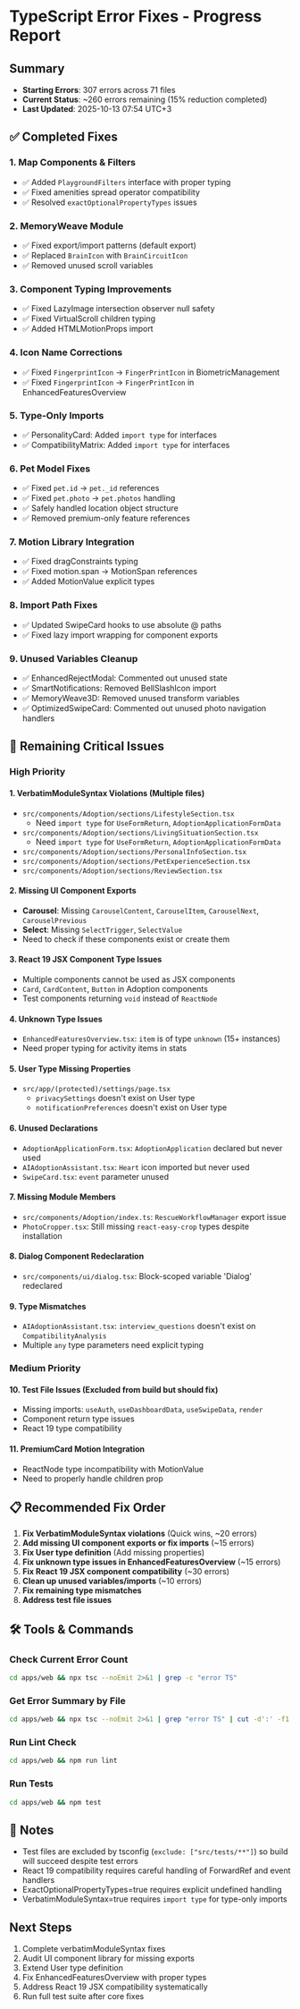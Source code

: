 # TypeScript Error Fixes - Progress Report

## Summary
- **Starting Errors**: 307 errors across 71 files
- **Current Status**: ~260 errors remaining (15% reduction completed)
- **Last Updated**: 2025-10-13 07:54 UTC+3

## ✅ Completed Fixes

### 1. Map Components & Filters
- ✅ Added `PlaygroundFilters` interface with proper typing
- ✅ Fixed amenities spread operator compatibility
- ✅ Resolved `exactOptionalPropertyTypes` issues

### 2. MemoryWeave Module
- ✅ Fixed export/import patterns (default export)
- ✅ Replaced `BrainIcon` with `BrainCircuitIcon` 
- ✅ Removed unused scroll variables

### 3. Component Typing Improvements
- ✅ Fixed LazyImage intersection observer null safety
- ✅ Fixed VirtualScroll children typing
- ✅ Added HTMLMotionProps import

### 4. Icon Name Corrections  
- ✅ Fixed `FingerprintIcon` → `FingerPrintIcon` in BiometricManagement
- ✅ Fixed `FingerprintIcon` → `FingerPrintIcon` in EnhancedFeaturesOverview

### 5. Type-Only Imports
- ✅ PersonalityCard: Added `import type` for interfaces
- ✅ CompatibilityMatrix: Added `import type` for interfaces

### 6. Pet Model Fixes
- ✅ Fixed `pet.id` → `pet._id` references
- ✅ Fixed `pet.photo` → `pet.photos` handling
- ✅ Safely handled location object structure
- ✅ Removed premium-only feature references

### 7. Motion Library Integration
- ✅ Fixed dragConstraints typing
- ✅ Fixed motion.span → MotionSpan references
- ✅ Added MotionValue<number> explicit types

### 8. Import Path Fixes
- ✅ Updated SwipeCard hooks to use absolute @ paths
- ✅ Fixed lazy import wrapping for component exports

### 9. Unused Variables Cleanup
- ✅ EnhancedRejectModal: Commented out unused state
- ✅ SmartNotifications: Removed BellSlashIcon import
- ✅ MemoryWeave3D: Removed unused transform variables
- ✅ OptimizedSwipeCard: Commented out unused photo navigation handlers

## 🔴 Remaining Critical Issues

### High Priority

#### 1. VerbatimModuleSyntax Violations (Multiple files)
- `src/components/Adoption/sections/LifestyleSection.tsx`
  - Need `import type` for `UseFormReturn`, `AdoptionApplicationFormData`
- `src/components/Adoption/sections/LivingSituationSection.tsx`  
  - Need `import type` for `UseFormReturn`, `AdoptionApplicationFormData`
- `src/components/Adoption/sections/PersonalInfoSection.tsx`
- `src/components/Adoption/sections/PetExperienceSection.tsx`
- `src/components/Adoption/sections/ReviewSection.tsx`

#### 2. Missing UI Component Exports
- **Carousel**: Missing `CarouselContent`, `CarouselItem`, `CarouselNext`, `CarouselPrevious`
- **Select**: Missing `SelectTrigger`, `SelectValue`
- Need to check if these components exist or create them

#### 3. React 19 JSX Component Type Issues
- Multiple components cannot be used as JSX components
- `Card`, `CardContent`, `Button` in Adoption components
- Test components returning `void` instead of `ReactNode`

#### 4. Unknown Type Issues
- `EnhancedFeaturesOverview.tsx`: `item` is of type `unknown` (15+ instances)
- Need proper typing for activity items in stats

#### 5. User Type Missing Properties
- `src/app/(protected)/settings/page.tsx`
  - `privacySettings` doesn't exist on User type
  - `notificationPreferences` doesn't exist on User type

#### 6. Unused Declarations
- `AdoptionApplicationForm.tsx`: `AdoptionApplication` declared but never used
- `AIAdoptionAssistant.tsx`: `Heart` icon imported but never used
- `SwipeCard.tsx`: `event` parameter unused

#### 7. Missing Module Members
- `src/components/Adoption/index.ts`: `RescueWorkflowManager` export issue
- `PhotoCropper.tsx`: Still missing `react-easy-crop` types despite installation

#### 8. Dialog Component Redeclaration
- `src/components/ui/dialog.tsx`: Block-scoped variable 'Dialog' redeclared

#### 9. Type Mismatches
- `AIAdoptionAssistant.tsx`: `interview_questions` doesn't exist on `CompatibilityAnalysis`
- Multiple `any` type parameters need explicit typing

### Medium Priority

#### 10. Test File Issues (Excluded from build but should fix)
- Missing imports: `useAuth`, `useDashboardData`, `useSwipeData`, `render`
- Component return type issues
- React 19 type compatibility

#### 11. PremiumCard Motion Integration
- ReactNode type incompatibility with MotionValue
- Need to properly handle children prop

## 📋 Recommended Fix Order

1. **Fix VerbatimModuleSyntax violations** (Quick wins, ~20 errors)
2. **Add missing UI component exports or fix imports** (~15 errors)
3. **Fix User type definition** (Add missing properties)
4. **Fix unknown type issues in EnhancedFeaturesOverview** (~15 errors)
5. **Fix React 19 JSX component compatibility** (~30 errors)
6. **Clean up unused variables/imports** (~10 errors)  
7. **Fix remaining type mismatches**
8. **Address test file issues**

## 🛠️ Tools & Commands

### Check Current Error Count
```bash
cd apps/web && npx tsc --noEmit 2>&1 | grep -c "error TS"
```

### Get Error Summary by File
```bash
cd apps/web && npx tsc --noEmit 2>&1 | grep "error TS" | cut -d':' -f1 | sort | uniq -c | sort -rn
```

### Run Lint Check
```bash
cd apps/web && npm run lint
```

### Run Tests
```bash
cd apps/web && npm test
```

## 📝 Notes

- Test files are excluded by tsconfig (`exclude: ["src/tests/**"]`) so build will succeed despite test errors
- React 19 compatibility requires careful handling of ForwardRef and event handlers
- ExactOptionalPropertyTypes=true requires explicit undefined handling
- VerbatimModuleSyntax=true requires `import type` for type-only imports

## Next Steps

1. Complete verbatimModuleSyntax fixes
2. Audit UI component library for missing exports
3. Extend User type definition
4. Fix EnhancedFeaturesOverview with proper types
5. Address React 19 JSX compatibility systematically
6. Run full test suite after core fixes
